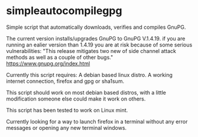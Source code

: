 # simpleautocompilegpg
Simple script that automatically downloads, verifies and compiles GnuPG. 

The current version installs/upgrades GnuPG to GnuPG V.1.4.19.
if you are running an ealier version than 1.4.19 you are at risk because of some serious vulnerabilities: "This release mitigates two new of side channel attack methods as well as a couple of other bugs." https://www.gnupg.org/index.html

Currently this script requires: A debian based linux distro. A working internet connection, firefox and gpg or sha1sum.

This script should work on most debian based distros, with a little modification someone else could make it work on others.

This script has been tested to work on Linux mint.

Currently looking for a way to launch firefox in a terminal without any error messages or opening any new terminal windows.
